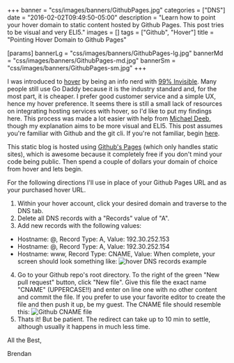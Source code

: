 +++
banner = "css/images/banners/GithubPages.jpg"
categories = ["DNS"]
date = "2016-02-02T09:49:50-05:00"
description = "Learn how to point your hover domain to static content hosted by Github Pages.  This post tries to be visual and very ELI5."
images = []
tags = ["Github", "Hover"]
title = "Pointing Hover Domain to Github Pages"

[params]
  bannerLg = "css/images/banners/GithubPages-lg.jpg"
  bannerMd = "css/images/banners/GithubPages-md.jpg"
  bannerSm = "css/images/banners/GithubPages-sm.jpg"
+++

I was introduced to [hover](hover.com) by being an info nerd with [99% Invisible](http://99percentinvisible.org/).  Many people still use Go Daddy because it is the industry standard and, for the most part, it is cheaper.  I prefer good customer service and a simple UX, hence my hover preference.  It seems there is still a small lack of resources on integrating hosting services with hover, so I'd like to put my findings here.<!--more-->  This process was made a lot easier with help from [Michael Deeb](http://michaeljdeeb.com/blog/using-a-custom-domain-with-github-pages/), though my explanation aims to be more visual and ELI5.  This post assumes you're familiar with Github and the git cli.  If you're not familiar, begin [here](https://help.github.com/articles/set-up-git/).

This static blog is hosted using [Github's Pages](https://pages.github.com/) (which only handles static sites), which is awesome because it completely free if you don't mind your code being public.  Then spend a couple of dollars your domain of choice from hover and lets begin.

For the following directions I'll use <GH-Pages-URL> in place of your Github Pages URL and <your-hover-URL> as your purchased hover URL.

1. Within your hover account, click your desired domain and traverse to the DNS tab.
2. Delete all DNS records with a "Records" value of "A".
3. Add new records with the following values:
  * Hostname: @, Record Type: A, Value: 192.30.252.153
  * Hostname: @, Record Type: A, Value: 192.30.252.154
  * Hostname: www, Record Type: CNAME, Value: <GH-Pages-URL>
  When complete, your screen should look something like:
  ![hover DNS records example](/css/images/hover-dns-records.jpg)
4. Go to your Github repo's root directory.  To the right of the green "New pull request" button, click "New file".  Give this file the exact name "CNAME" (UPPERCASE!!) and enter <your-hover-URL> on line one with no other content and commit the file.  If you prefer to use your favorite editor to create the file and then push it up, be my guest.  The CNAME file should resemble this:
  ![Github CNAME file](/css/images/Github-CNAME-file.jpg)
5. Thats it! But be patient.  The redirect can take up to 10 min to settle, although usually it happens in much less time.

All the Best,

Brendan
